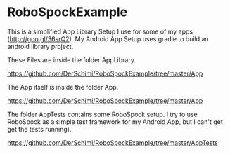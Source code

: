 RoboSpockExample
================
This is a simplified App Library Setup I use for some of my apps (http://goo.gl/36srQ2).
My Android App Setup uses gradle to build an android library project. 

These Files are inside the folder AppLibrary.

https://github.com/DerSchimi/RoboSpockExample/tree/master/App

The App itself is inside the folder App.

https://github.com/DerSchimi/RoboSpockExample/tree/master/App

The folder AppTests contains some RoboSpock setup. I try to use RoboSpock as a simple test framework for my Android App, but I can't get get the tests running).

https://github.com/DerSchimi/RoboSpockExample/tree/master/AppTests


